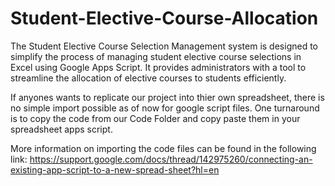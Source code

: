 # Student-Elective-Course-Allocation
The Student Elective Course Selection Management system is designed to simplify the process of managing student elective course selections in Excel using Google Apps Script. It provides administrators with a tool to streamline the allocation of elective courses to students efficiently.    


If anyones wants to replicate our project into  thier own spreadsheet, there is no simple import possible as of now for google script files. One turnaround is to copy the code from our Code Folder and copy paste them in your spreadsheet apps script.  

More information on importing the code files can be found in the following link: https://support.google.com/docs/thread/142975260/connecting-an-existing-app-script-to-a-new-spread-sheet?hl=en
